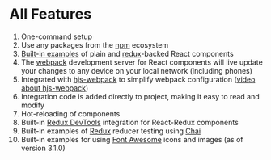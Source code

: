 # All Features

1. One-command setup
2. Use any packages from the [npm](https://www.npmjs.com) ecosystem
3. [Built-in examples](images/demo_page.png) of plain and [redux](http://redux.js.org)-backed React components
4. The [webpack](https://webpack.github.io) development server for React components will live update your changes to any device on your local network (including phones)
5. Integrated with [hjs-webpack](https://github.com/HenrikJoreteg/hjs-webpack) to simplify webpack configuration ([video about hjs-webpack](http://learn.humanjavascript.com/react-ampersand/setting-up-webpack))
6. Integration code is added directly to project, making it easy to read and modify
7. Hot-reloading of components
8. Built-in [Redux DevTools](https://github.com/gaearon/redux-devtools) integration for React-Redux components
9. Built-in examples of [Redux](https://github.com/gaearon/redux-devtools) reducer testing using [Chai](http://chaijs.com)
10. Built-in examples for using [Font Awesome](http://fontawesome.io/) icons and images (as of version 3.1.0)
